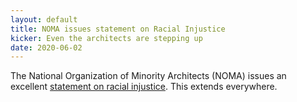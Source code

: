 ```yaml
---
layout: default
title: NOMA issues statement on Racial Injustice
kicker: Even the architects are stepping up
date: 2020-06-02
---
```


The National Organization of Minority Architects (NOMA) issues an excellent [statement on racial injustice](https://noma.net/nomas-public-statement-regarding-racial-injustice-2020-may-31/). This extends everywhere.
